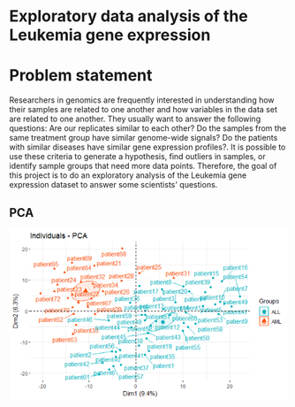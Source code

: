 # Exploratory data analysis of the Leukemia gene expression

# Problem statement 
Researchers in genomics are frequently interested in understanding how their samples are related to one another and how variables in the data set are related to one another. They usually want to answer the following questions: Are our replicates similar to each other? Do the samples from the same treatment group have similar genome-wide signals? Do the patients with similar diseases have similar gene expression profiles?. It is possible to use these criteria to generate a hypothesis, find outliers in samples, or identify sample groups that need more data points. Therefore, the goal of this project is to do an exploratory analysis of the Leukemia gene expression dataset to answer some scientists' questions.  

## PCA
![fg](./PCA.png) 
